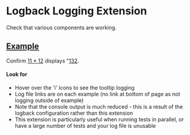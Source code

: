 # Logback Logging Extension

Check that various components are working. 

## [Example](-)
Confirm [11 * 12](- "multiply(#TEXT)") displays "[132](- "?=getCalculatorResult()").


<!-- div c:example="example2" class="example" style="background-color: #ffffd0; border: 3px solid #eeeeb0;" -->
#### Look for
* Hover over the 'i' icons to see the tooltip logging
* Log file links are on each example (no link at bottom of page as not logging outside of example)
* Note that the console output is much reduced - this is a result of the logback configuration rather than this extension
* This extension is particularly useful when running tests in parallel, or have a large number of tests and your log file is unusable
